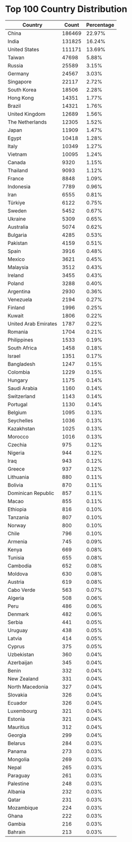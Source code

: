 # Top 100 Country Distribution
| Country | Count | Percentage |
|----|----|----|
| China | 186469 | 22.97% |
| India | 131825 | 16.24% |
| United States | 111171 | 13.69% |
| Taiwan | 47698 | 5.88% |
| Russia | 25589 | 3.15% |
| Germany | 24567 | 3.03% |
| Singapore | 22117 | 2.72% |
| South Korea | 18506 | 2.28% |
| Hong Kong | 14351 | 1.77% |
| Brazil | 14321 | 1.76% |
| United Kingdom | 12689 | 1.56% |
| The Netherlands | 12305 | 1.52% |
| Japan | 11909 | 1.47% |
| Egypt | 10418 | 1.28% |
| Italy | 10349 | 1.27% |
| Vietnam | 10095 | 1.24% |
| Canada | 9320 | 1.15% |
| Thailand | 9093 | 1.12% |
| France | 8848 | 1.09% |
| Indonesia | 7789 | 0.96% |
| Iran | 6555 | 0.81% |
| Türkiye | 6122 | 0.75% |
| Sweden | 5452 | 0.67% |
| Ukraine | 5309 | 0.65% |
| Australia | 5074 | 0.62% |
| Bulgaria | 4285 | 0.53% |
| Pakistan | 4159 | 0.51% |
| Spain | 3916 | 0.48% |
| Mexico | 3621 | 0.45% |
| Malaysia | 3512 | 0.43% |
| Ireland | 3455 | 0.43% |
| Poland | 3288 | 0.40% |
| Argentina | 2930 | 0.36% |
| Venezuela | 2194 | 0.27% |
| Finland | 1996 | 0.25% |
| Kuwait | 1806 | 0.22% |
| United Arab Emirates | 1787 | 0.22% |
| Romania | 1704 | 0.21% |
| Philippines | 1533 | 0.19% |
| South Africa | 1458 | 0.18% |
| Israel | 1351 | 0.17% |
| Bangladesh | 1247 | 0.15% |
| Colombia | 1229 | 0.15% |
| Hungary | 1175 | 0.14% |
| Saudi Arabia | 1160 | 0.14% |
| Switzerland | 1143 | 0.14% |
| Portugal | 1130 | 0.14% |
| Belgium | 1095 | 0.13% |
| Seychelles | 1036 | 0.13% |
| Kazakhstan | 1025 | 0.13% |
| Morocco | 1016 | 0.13% |
| Czechia | 975 | 0.12% |
| Nigeria | 944 | 0.12% |
| Iraq | 943 | 0.12% |
| Greece | 937 | 0.12% |
| Lithuania | 880 | 0.11% |
| Bolivia | 870 | 0.11% |
| Dominican Republic | 857 | 0.11% |
| Macao | 855 | 0.11% |
| Ethiopia | 816 | 0.10% |
| Tanzania | 807 | 0.10% |
| Norway | 800 | 0.10% |
| Chile | 796 | 0.10% |
| Armenia | 745 | 0.09% |
| Kenya | 669 | 0.08% |
| Tunisia | 655 | 0.08% |
| Cambodia | 652 | 0.08% |
| Moldova | 630 | 0.08% |
| Austria | 619 | 0.08% |
| Cabo Verde | 563 | 0.07% |
| Algeria | 508 | 0.06% |
| Peru | 486 | 0.06% |
| Denmark | 482 | 0.06% |
| Serbia | 441 | 0.05% |
| Uruguay | 438 | 0.05% |
| Latvia | 414 | 0.05% |
| Cyprus | 375 | 0.05% |
| Uzbekistan | 360 | 0.04% |
| Azerbaijan | 345 | 0.04% |
| Benin | 332 | 0.04% |
| New Zealand | 331 | 0.04% |
| North Macedonia | 327 | 0.04% |
| Slovakia | 326 | 0.04% |
| Ecuador | 326 | 0.04% |
| Luxembourg | 321 | 0.04% |
| Estonia | 321 | 0.04% |
| Mauritius | 312 | 0.04% |
| Georgia | 299 | 0.04% |
| Belarus | 284 | 0.03% |
| Panama | 273 | 0.03% |
| Mongolia | 269 | 0.03% |
| Nepal | 265 | 0.03% |
| Paraguay | 261 | 0.03% |
| Palestine | 248 | 0.03% |
| Albania | 232 | 0.03% |
| Qatar | 231 | 0.03% |
| Mozambique | 224 | 0.03% |
| Ghana | 222 | 0.03% |
| Gambia | 216 | 0.03% |
| Bahrain | 213 | 0.03% |

